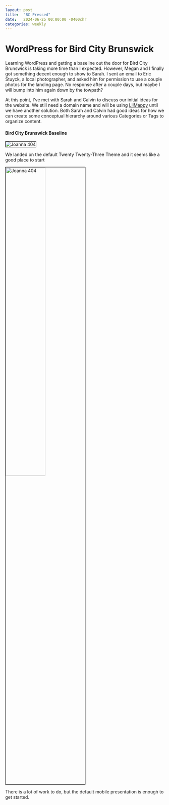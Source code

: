 ```yaml
---
layout: post
title:  "BC Pressed"
date:   2024-06-25 00:00:00 -0400chr
categories: weekly
---
```


# WordPress for Bird City Brunswick
Learning WordPress and getting a baseline out the door for Bird City Brunswick is taking more time than I expected. However, Megan and I finally got something decent enough to show to Sarah. I sent an email to Eric Stuyck, a local photographer, and asked him for permission to use a couple photos for the landing page. No response after a couple days, but maybe I will bump into him again down by the towpath?

At this point, I've met with Sarah and Calvin to discuss our initial ideas for the website. We still need a domain name and will be using <a href="https://lilmappy.com" target="_blank">LilMappy</a> until we have another solution. Both Sarah and Calvin had good ideas for how we can create some conceptual hierarchy around various Categories or Tags to organize content. 

<div class="photo-block">
    <h4>Bird City Brunswick Baseline</h4>
    <img style="border: 1px solid black" class="me" src="{{ site.baseurl }}/assets\images\pressed\BaselineDesktop.jpg" alt="Joanna 404"/>
    <p>We landed on the default Twenty Twenty-Three Theme and it seems like a good place to start</p>
    <img style="border: 1px solid black; width: 50%" class="me" src="{{ site.baseurl }}/assets\images\pressed\BaselineMobile.jpg" alt="Joanna 404"/>
    <p>There is a lot of work to do, but the default mobile presentation is enough to get started.</p>
</div>